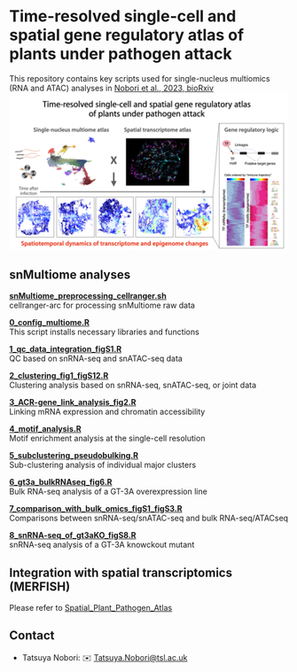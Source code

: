 # Time-resolved single-cell and spatial gene regulatory atlas of plants under pathogen attack
This repository contains key scripts used for single-nucleus multiomics (RNA and ATAC) analyses in [Nobori et al., 2023, bioRxiv](https://www.biorxiv.org/content/10.1101/2023.04.10.536170v1)
![Project Banner](images/cover_image.png)

## **snMultiome analyses**
**[snMultiome_preprocessing_cellranger.sh](scripts/snMultiome_preprocessing_cellranger.sh)**\
cellranger-arc for processing snMultiome raw data

**[0_config_multiome.R](scripts/0_config_multiome.R)**\
This script installs necessary libraries and functions

**[1_qc_data_integration_figS1.R](scripts/1_qc_data_integration_figS1.R)**\
QC based on snRNA-seq and snATAC-seq data

**[2_clustering_fig1_figS12.R](scripts/2_clustering_fig1_figS12.R)**\
Clustering analysis based on snRNA-seq, snATAC-seq, or joint data

**[3_ACR-gene_link_analysis_fig2.R](scripts/3_ACR-gene_link_analysis_fig2.R)**\
Linking mRNA expression and chromatin accessibility

**[4_motif_analysis.R](scripts/4_motif_analysis_fig3.R)**\
Motif enrichment analysis at the single-cell resolution

**[5_subclustering_pseudobulking.R](scripts/5_subclustering_pseudobulking_fig1.R)**\
Sub-clustering analysis of individual major clusters

**[6_gt3a_bulkRNAseq_fig6.R](scripts/6_gt3a_bulkRNAseq_fig6.R)**\
Bulk RNA-seq analysis of a GT-3A overexpression line

**[7_comparison_with_bulk_omics_figS1_figS3.R](scripts/7_comparison_with_bulk_omics_figS1_figS3.R)**\
Comparisons between snRNA-seq/snATAC-seq and bulk RNA-seq/ATACseq

**[8_snRNA-seq_of_gt3aKO_figS8.R](scripts/8_snRNA-seq_of_gt3aKO_figS8.R)**\
snRNA-seq analysis of a GT-3A knowckout mutant 

## **Integration with spatial transcriptomics (MERFISH)**
Please refer to [Spatial_Plant_Pathogen_Atlas](https://github.com/amonell/Spatial_Plant_Pathogen_Atlas.git)

## Contact

- Tatsuya Nobori: :envelope: Tatsuya.Nobori@tsl.ac.uk
